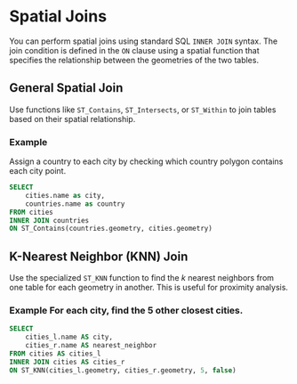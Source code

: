 # Spatial Joins

You can perform spatial joins using standard SQL `INNER JOIN` syntax. The join condition is defined in the `ON` clause using a spatial function that specifies the relationship between the geometries of the two tables.

## General Spatial Join

Use functions like `ST_Contains`, `ST_Intersects`, or `ST_Within` to join tables based on their spatial relationship.

### Example

Assign a country to each city by checking which country polygon contains each city point.

```sql
SELECT
    cities.name as city,
    countries.name as country
FROM cities
INNER JOIN countries
ON ST_Contains(countries.geometry, cities.geometry)
```

## K-Nearest Neighbor (KNN) Join

Use the specialized `ST_KNN` function to find the *k* nearest neighbors from one table for each geometry in another. This is useful for proximity analysis.

### Example For each city, find the 5 other closest cities.

```sql
SELECT
    cities_l.name AS city,
    cities_r.name AS nearest_neighbor
FROM cities AS cities_l
INNER JOIN cities AS cities_r
ON ST_KNN(cities_l.geometry, cities_r.geometry, 5, false)
```
